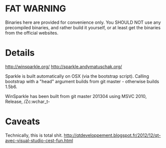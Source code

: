 # FAT WARNING

Binaries here are provided for convenience only.
You SHOULD NOT use any precompiled binaries, and rather build it yourself, or at least get the binaries from the
official websites.

# Details

http://winsparkle.org/
http://sparkle.andymatuschak.org/

Sparkle is built automatically on OSX (via the bootstrap script).
Calling bootstrap with a "head" argument builds from git master - otherwise builds 1.5b6.

WinSparkle has been built from git master 201304 using MSVC 2010, Release, /Zc:wchar_t-

# Caveats

Technically, this is total shit.
http://qtdeveloppement.blogspot.fr/2012/12/qt-avec-visual-studio-cest-fun.html
